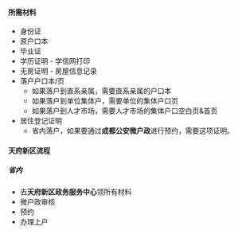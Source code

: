 #### 所需材料

- 身份证
- 原户口本
- 毕业证
- 学历证明 - 学信网打印
- 无房证明 - 房屋信息记录
- 落户户口本/页
  - 如果落户到直系亲属，需要直系亲属的户口本
  - 如果落户到单位集体户，需要单位的集体户口页
  - 如果落户到人才市场，需要人才市场的集体户口空白页&首页
- 居住登记证明
  - 省内落户，如果要通过**成都公安微户政**进行预约，需要这项证明。

#### 天府新区流程

##### 省内

- 去**天府新区政务服务中心**领所有材料
- 微户政审核
- 预约
- 办理上户